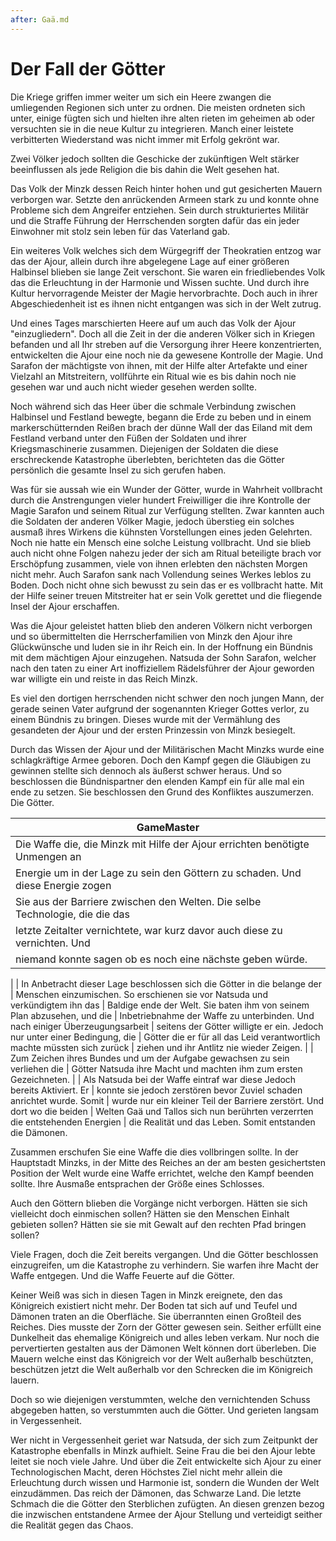 ```yaml
---
after: Gaä.md
---
```


# Der Fall der Götter

Die Kriege griffen immer weiter um sich ein Heere zwangen die umliegenden
Regionen sich unter zu ordnen. Die meisten ordneten sich unter, einige fügten
sich und hielten ihre alten rieten im geheimen ab oder versuchten sie in die
neue Kultur zu integrieren. Manch einer leistete verbitterten Wiederstand was
nicht immer mit Erfolg gekrönt war.

Zwei Völker jedoch sollten die Geschicke der zukünftigen Welt stärker
beeinflussen als jede Religion die bis dahin die Welt gesehen hat.

Das Volk der Minzk dessen Reich hinter hohen und gut gesicherten Mauern
verborgen war. Setzte den anrückenden Armeen stark zu und konnte ohne Probleme
sich dem Angreifer entziehen. Sein durch strukturiertes Militär und die Straffe
Führung der Herrschenden sorgten dafür das ein jeder Einwohner mit stolz sein
leben für das Vaterland gab.

Ein weiteres Volk welches sich dem Würgegriff der Theokratien entzog war das der
Ajour, allein durch ihre abgelegene Lage auf einer größeren Halbinsel blieben
sie lange Zeit verschont. Sie waren ein friedliebendes Volk das die Erleuchtung
in der Harmonie und Wissen suchte. Und durch ihre Kultur hervorragende Meister
der Magie hervorbrachte. Doch auch in ihrer Abgeschiedenheit ist es ihnen nicht
entgangen was sich in der Welt zutrug.

Und eines Tages marschierten Heere auf um auch das Volk der Ajour
"einzugliedern". Doch all die Zeit in der die anderen Völker sich in Kriegen
befanden und all Ihr streben auf die Versorgung ihrer Heere konzentrierten,
entwickelten die Ajour eine noch nie da gewesene Kontrolle der Magie. Und
Sarafon der mächtigste von ihnen, mit der Hilfe alter Artefakte und einer
Vielzahl an Mitstreitern, vollführte ein Ritual wie es bis dahin noch nie
gesehen war und auch nicht wieder gesehen werden sollte.

Noch während sich das Heer über die schmale Verbindung zwischen Halbinsel und
Festland bewegte, begann die Erde zu beben und in einem markerschütternden
Reißen brach der dünne Wall der das Eiland mit dem Festland verband unter den
Füßen der Soldaten und ihrer Kriegsmaschinerie zusammen. Diejenigen der Soldaten
die diese erschreckende Katastrophe überlebten, berichteten das die Götter
persönlich die gesamte Insel zu sich gerufen haben.

Was für sie aussah wie ein Wunder der Götter, wurde in Wahrheit vollbracht durch
die Anstrengungen vieler hundert Freiwilliger die ihre Kontrolle der Magie
Sarafon und seinem Ritual zur Verfügung stellten. Zwar kannten auch die Soldaten
der anderen Völker Magie, jedoch überstieg ein solches ausmaß ihres Wirkens die
kühnsten Vorstellungen eines jeden Gelehrten. Noch nie hatte ein Mensch eine
solche Leistung vollbracht. Und sie blieb auch nicht ohne Folgen nahezu jeder
der sich am Ritual beteiligte brach vor Erschöpfung zusammen, viele von ihnen
erlebten den nächsten Morgen nicht mehr. Auch Sarafon sank nach Vollendung
seines Werkes leblos zu Boden. Doch nicht ohne sich bewusst zu sein das er es
vollbracht hatte. Mit der Hilfe seiner treuen Mitstreiter hat er sein Volk
gerettet und die fliegende Insel der Ajour erschaffen.

Was die Ajour geleistet hatten blieb den anderen Völkern nicht verborgen und so
übermittelten die Herrscherfamilien von Minzk den Ajour ihre Glückwünsche und
luden sie in ihr Reich ein. In der Hoffnung ein Bündnis mit dem mächtigen Ajour
einzugehen. Natsuda der Sohn Sarafon, welcher nach den taten zu einer Art
inoffiziellem Rädelsführer der Ajour geworden war willigte ein und reiste in das
Reich Minzk.

Es viel den dortigen herrschenden nicht schwer den noch jungen Mann, der gerade
seinen Vater aufgrund der sogenannten Krieger Gottes verlor, zu einem Bündnis zu
bringen. Dieses wurde mit der Vermählung des gesandeten der Ajour und der ersten
Prinzessin von Minzk besiegelt.

Durch das Wissen der Ajour und der Militärischen Macht Minzks wurde eine
schlagkräftige Armee geboren. Doch den Kampf gegen die Gläubigen zu gewinnen
stellte sich dennoch als äußerst schwer heraus. Und so beschlossen die
Bündnispartner den elenden Kampf ein für alle mal ein ende zu setzen. Sie
beschlossen den Grund des Konfliktes auszumerzen. Die Götter.

| GameMaster
|-------------------------------------------------------------------------------
| Die Waffe die, die Minzk mit Hilfe der Ajour errichten benötigte Unmengen an
| Energie um in der Lage zu sein den Göttern zu schaden. Und diese Energie zogen
| Sie aus der Barriere zwischen den Welten. Die selbe Technologie, die die das
| letzte Zeitalter vernichtete, war kurz davor auch diese zu vernichten. Und
| niemand konnte sagen ob es noch eine nächste geben würde.
| 
| In Anbetracht dieser Lage beschlossen sich die Götter in die belange der
| Menschen einzumischen. So erschienen sie vor Natsuda und verkündigtem ihn das
| Baldige ende der Welt. Sie baten ihm von seinem Plan abzusehen, und die
| Inbetriebnahme der Waffe zu unterbinden. Und nach einiger Überzeugungsarbeit
| seitens der Götter willigte er ein. Jedoch nur unter einer Bedingung, die
| Götter die er für all das Leid verantwortlich machte müssten sich zurück
| ziehen und ihr Antlitz nie wieder Zeigen.
| 
| Zum Zeichen ihres Bundes und um der Aufgabe gewachsen zu sein verliehen die
| Götter Natsuda ihre Macht und machten ihm zum ersten Gezeichneten.
| 
| Als Natsuda bei der Waffe eintraf war diese Jedoch bereits Aktiviert. Er
| konnte sie jedoch zerstören bevor Zuviel schaden anrichtet wurde. Somit
| wurde nur ein kleiner Teil der Barriere zerstört. Und dort wo die beiden
| Welten Gaä und Tallos sich nun berührten verzerrten die entstehenden Energien
| die Realität und das Leben. Somit entstanden die Dämonen.


Zusammen erschufen Sie eine Waffe die dies vollbringen sollte. In der Hauptstadt
Minzks, in der Mitte des Reiches an der am besten gesichertsten Position der
Welt wurde eine Waffe errichtet, welche den Kampf beenden sollte. Ihre Ausmaße
entsprachen der Größe eines Schlosses.

Auch den Göttern blieben die Vorgänge nicht verborgen. Hätten sie sich
vielleicht doch einmischen sollen? Hätten sie den Menschen Einhalt gebieten
sollen? Hätten sie sie mit Gewalt auf den rechten Pfad bringen sollen?

Viele Fragen, doch die Zeit bereits vergangen. Und die Götter beschlossen
einzugreifen, um die Katastrophe zu verhindern. Sie warfen ihre Macht der Waffe
entgegen. Und die Waffe Feuerte auf die Götter.

Keiner Weiß was sich in diesen Tagen in Minzk ereignete, den das Königreich
existiert nicht mehr. Der Boden tat sich auf und Teufel und Dämonen traten an
die Oberfläche. Sie überrannten einen Großteil des Reiches. Dies musste der Zorn
der Götter gewesen sein. Seither erfüllt eine Dunkelheit das ehemalige
Königreich und alles leben verkam. Nur noch die pervertierten gestalten aus der
Dämonen Welt können dort überleben. Die Mauern welche einst das Königreich vor
der Welt außerhalb beschützten, beschützen jetzt die Welt außerhalb vor den
Schrecken die im Königreich lauern.

Doch so wie diejenigen verstummten, welche den vernichtenden Schuss abgegeben
hatten, so verstummten auch die Götter. Und gerieten langsam in Vergessenheit.

Wer nicht in Vergessenheit geriet war Natsuda, der sich zum Zeitpunkt der
Katastrophe ebenfalls in Minzk aufhielt. Seine Frau die bei den Ajour lebte
leitet sie noch viele Jahre. Und über die Zeit entwickelte sich Ajour zu einer
Technologischen Macht, deren Höchstes Ziel nicht mehr allein die Erleuchtung
durch wissen und Harmonie ist, sondern die Wunden der Welt einzudämmen. Das
reich der Dämonen, das Schwarze Land. Die letzte Schmach die die Götter den
Sterblichen zufügten. An diesen grenzen bezog die inzwischen entstandene Armee
der Ajour Stellung und verteidigt seither die Realität gegen das Chaos.

